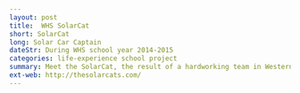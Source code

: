 ```yaml
---
layout: post
title:  WHS SolarCat
short: SolarCat
long: Solar Car Captain
dateStr: During WHS school year 2014-2015
categories: life-experience school project
summary: Meet the SolarCat, the result of a hardworking team in Western High School.
ext-web: http://thesolarcats.com/
---
```


